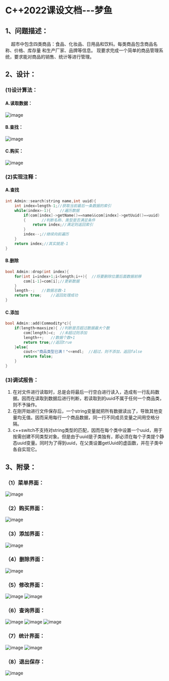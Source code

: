 # C++2022课设文档---梦鱼
## 1、问题描述：
 &ensp; &ensp;超市中包含四类商品：食品、化妆品、日用品和饮料。每类商品包含商品名称、价格、库存量 和生产厂家、品牌等信息。 现要求完成一个简单的商品管理系统，要求能对商品的销售、统计等进行管理。 

## 2、设计：
### (1)设计算法： 
#### A.读取数据：
  ![image](https://user-images.githubusercontent.com/91775733/209536185-a314dec2-56f8-4d1b-995f-0fc0132b72a6.png)

#### B.查找：
 ![image](https://user-images.githubusercontent.com/91775733/209536214-514fd785-62a9-4df0-a983-a91cdb6c567d.png)
 
#### C.购买：
  ![image](https://user-images.githubusercontent.com/91775733/209536252-e1af4a1a-867a-4214-973d-bab647bf29d5.png)

### (2)实现注释：
#### A.查找
```C++
int Admin::search(string name,int uuid){
    int index=length-1;//获取当前最后一条数据的索引
    while(index>-1){	//遍历数据
        if(com[index]->getName()==name&&com[index]->getUuid()==uuid)			
        {		//判断名称、类型是否满足条件
        	return index;//满足则返回索引
        }
        index--;//继续向前遍历
    }
    return index;//其实就是-1
}
```
#### B.删除
```C++
bool Admin::drop(int index){
    for(int i=index+1;i<length;i++){  //将要删除位置后面数据前移
        com[i-1]=com[i];//更新数据
    }
    length--;   //数据总数-1
    return true;	//返回处理成功
}
```
#### C.添加
``` C++
bool Admin::add(Commodity*c){
    if(length<maxsize){	//判断是否超过数据最大个数
        com[length]=c;	//未超过则添加
        length++;	//数据个数+1
        return true;//返回true
    }else{
        cout<<"商品类型已满！"<<endl;	//超过，则不添加，返回false
        return false;
    }
}
```
### (3)调试报告：
1. 在对文件进行读取时，总是会将最后一行空白进行读入，造成有一行乱码数据。因而在读取到数据后进行判断，若读取到的uuid不属于任何一个商品类，则不予操作。
2. 在刚开始进行文件保存后，一个string变量就把所有数据读出了，导致其他变量均无值。因而采用每行一个商品数据，同一行不同成员变量之间用空格分隔。
3. c++switch不支持对string类型的匹配，因而在每个类中设置一个uuid，用于按需创建不同类型对象。但是由于uuid是子类独有，即必须在每个子类提个静态uuid变量。同时为了得到uuid，在父类设置getUuid的虚函数，并在子类中各自实现它。

## 3、附录：
### （1）菜单界面：
![image](https://user-images.githubusercontent.com/91775733/209535665-f1111645-bede-44b7-ae7b-551795ba6a8d.png)
### （2）购买界面：
![image](https://user-images.githubusercontent.com/91775733/209535686-e48910a4-69f0-445c-aa66-5121b331fd62.png)
### （3）添加界面：
![image](https://user-images.githubusercontent.com/91775733/209535802-b3640fcb-97da-4424-9eca-56285964a36f.png)
### （4）删除界面：
![image](https://user-images.githubusercontent.com/91775733/209535855-f09e7ac5-47f9-4bb1-ac1d-5d1ac12cbb81.png)
### （5）修改界面：
![image](https://user-images.githubusercontent.com/91775733/209535954-807ba8e2-3fb2-448c-9045-fa3666543035.png)
![image](https://user-images.githubusercontent.com/91775733/209535938-117223dd-b1e3-4f58-b51a-14fd6853ad58.png)
### （6）查询界面：
![image](https://user-images.githubusercontent.com/91775733/209536039-5b43c387-97cf-4a6a-9fe5-77d350780483.png)
![image](https://user-images.githubusercontent.com/91775733/209536050-1888a5d8-889d-438f-82b8-b2f9e0795a7c.png)
![image](https://user-images.githubusercontent.com/91775733/209536061-d47e3901-9a3a-465a-b345-265cd4f3c292.png)
### （7）统计界面：
![image](https://user-images.githubusercontent.com/91775733/209536080-6756f95a-024b-4207-b792-281fa73b6f86.png)
![image](https://user-images.githubusercontent.com/91775733/209536095-f515dffe-5a1d-46fa-9e6f-5dd497153380.png)
### （8）退出保存：
![image](https://user-images.githubusercontent.com/91775733/209536118-4536b9a4-4d9f-4050-b245-fa34f90032da.png)


